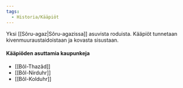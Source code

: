 ```yaml
---
tags:
  - Historia/Kääpiöt
---
```


Yksi [[Sôru-agaz|Sôru-agazissa]] asuvista roduista. Kääpiöt tunnetaan kivenmuuraustaidoistaan ja kovasta sisustaan.

#### Kääpiöden asuttamia kaupunkeja
- [[Bôl-Thazâd]]
- [[Bôl-Nirduhr]]
- [[Bôl-Kolduhr]]
